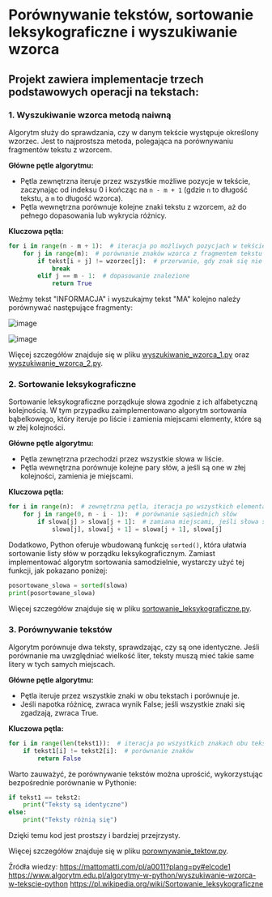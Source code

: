 # Porównywanie tekstów, sortowanie leksykograficzne i wyszukiwanie wzorca

## Projekt zawiera implementacje trzech podstawowych operacji na tekstach:

### 1. Wyszukiwanie wzorca metodą naiwną

Algorytm służy do sprawdzania, czy w danym tekście występuje określony wzorzec. Jest to najprostsza metoda, polegająca na porównywaniu fragmentów tekstu z wzorcem.

**Główne pętle algorytmu:**
- Pętla zewnętrzna iteruje przez wszystkie możliwe pozycje w tekście, zaczynając od indeksu 0 i kończąc na `n - m + 1` (gdzie `n` to długość tekstu, a `m` to długość wzorca).
- Pętla wewnętrzna porównuje kolejne znaki tekstu z wzorcem, aż do pełnego dopasowania lub wykrycia różnicy.

**Kluczowa pętla:**

```python
for i in range(n - m + 1):  # iteracja po możliwych pozycjach w tekście
    for j in range(m):  # porównanie znaków wzorca z fragmentem tekstu
        if tekst[i + j] != wzorzec[j]:  # przerwanie, gdy znak się nie zgadza
            break
        elif j == m - 1:  # dopasowanie znalezione
            return True
```
Weźmy tekst "INFORMACJA" i wyszukajmy tekst "MA" kolejno należy porównywać następujące fragmenty:

![image](https://github.com/user-attachments/assets/322fa00c-c356-48db-ac88-2ac8c7466055)


![image](https://github.com/user-attachments/assets/e9bc6f1a-c38a-4f92-af4f-eabb89bd110c)


Więcej szczegółów znajduje się w pliku [wyszukiwanie_wzorca_1.py](wyszukiwanie_wzorca_1.py) oraz [wyszukiwanie_wzorca_2.py](wyszukiwanie_wzorca_2.py).

### 2. Sortowanie leksykograficzne

Sortowanie leksykograficzne porządkuje słowa zgodnie z ich alfabetyczną kolejnością. W tym przypadku zaimplementowano algorytm sortowania bąbelkowego, który iteruje po liście i zamienia miejscami elementy, które są w złej kolejności.

**Główne pętle algorytmu:**
- Pętla zewnętrzna przechodzi przez wszystkie słowa w liście.
- Pętla wewnętrzna porównuje kolejne pary słów, a jeśli są one w złej kolejności, zamienia je miejscami.

**Kluczowa pętla:**

```python
for i in range(n):  # zewnętrzna pętla, iteracja po wszystkich elementach listy
    for j in range(0, n - i - 1):  # porównanie sąsiednich słów
        if slowa[j] > slowa[j + 1]:  # zamiana miejscami, jeśli słowa są w złej kolejności
            slowa[j], slowa[j + 1] = slowa[j + 1], slowa[j]
```

Dodatkowo, Python oferuje wbudowaną funkcję `sorted()`, która ułatwia sortowanie listy słów w porządku leksykograficznym. Zamiast implementować algorytm sortowania samodzielnie, wystarczy użyć tej funkcji, jak pokazano poniżej:

```python
posortowane_slowa = sorted(slowa)
print(posortowane_slowa)
```

Więcej szczegółów znajduje się w pliku [sortowanie_leksykograficzne.py](sortowanie_leksykograficzne.py).

### 3. Porównywanie tekstów

Algorytm porównuje dwa teksty, sprawdzając, czy są one identyczne. Jeśli porównanie ma uwzględniać wielkość liter, teksty muszą mieć takie same litery w tych samych miejscach.

**Główne pętle algorytmu:**
- Pętla iteruje przez wszystkie znaki w obu tekstach i porównuje je.
- Jeśli napotka różnicę, zwraca wynik False; jeśli wszystkie znaki się zgadzają, zwraca True.

**Kluczowa pętla:**

```python
for i in range(len(tekst1)):  # iteracja po wszystkich znakach obu tekstów
    if tekst1[i] != tekst2[i]:  # porównanie znaków
        return False
```

Warto zauważyć, że porównywanie tekstów można uprościć, wykorzystując bezpośrednie porównanie w Pythonie:

```python
if tekst1 == tekst2:
    print("Teksty są identyczne")
else:
    print("Teksty różnią się")
```

Dzięki temu kod jest prostszy i bardziej przejrzysty.

Więcej szczegółów znajduje się w pliku [porownywanie_tektow.py](porownywanie_tektow.py).

Źródła wiedzy:
https://mattomatti.com/pl/a0011?plang=py#elcode1
https://www.algorytm.edu.pl/algorytmy-w-python/wyszukiwanie-wzorca-w-tekscie-python
https://pl.wikipedia.org/wiki/Sortowanie_leksykograficzne

